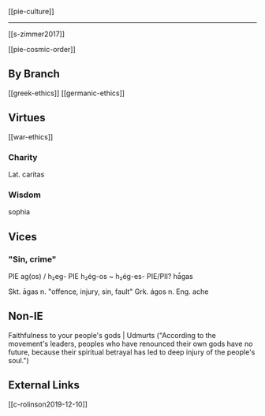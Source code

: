[[pie-culture]]

---

[[s-zimmer2017]]

[[pie-cosmic-order]]

## By Branch
[[greek-ethics]]
[[germanic-ethics]]

## Virtues
[[war-ethics]]
### Charity
Lat. caritas
### Wisdom
sophia

## Vices
### "Sin, crime"
PIE ag(os) / h₂eg-
PIE h₂ég-os ~ h₂ég-es-
PIE/PII? hā́gas

Skt. āgas n. "offence, injury, sin, fault"
Grk. ágos n.
Eng. ache

## Non-IE
Faithfulness to your people's gods | Udmurts ("According to the movement's leaders, peoples who have renounced their own gods have no future, because their spiritual betrayal has led to deep injury of the people's soul.") 

## External Links
[[c-rolinson2019-12-10]]